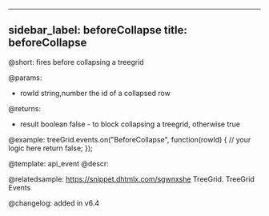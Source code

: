 
---
sidebar_label: beforeCollapse
title: beforeCollapse
---          

@short: fires before collapsing a treegrid
	
@params:
- rowId			string,number		the id of a collapsed row


@returns:
- result		boolean		false - to block collapsing a treegrid, otherwise true

@example:
treeGrid.events.on("BeforeCollapse", function(rowId) {
    // your logic here
    return false;
});


@template:	api_event
@descr:




@relatedsample:
https://snippet.dhtmlx.com/sgwnxshe	TreeGrid. TreeGrid Events	

@changelog: added in v6.4
